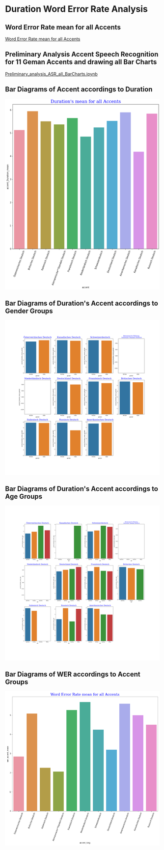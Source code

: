 # Duration Word Error Rate Analysis

## Word Error Rate mean for all Accents 
[Word Error Rate mean for all Accents](https://github.com/MohamedMesto/ASR-Accent-Analysis-De/blob/main/Duration-WER-Analysis/WER_Accent.ipynb)

## Preliminary Analysis Accent Speech Recognition for 11 Geman Accents and drawing all Bar Charts 
[Preliminary_analysis_ASR_all_BarCharts.ipynb](https://github.com/MohamedMesto/ASR-Accent-Analysis-De/blob/main/Duration-WER-Analysis/Preliminary_analysis_ASR_all_BarCharts.ipynb)

## Bar Diagrams of Accent accordings to Duration
![](https://github.com/MohamedMesto/ASR-Accent-Analysis-De/blob/main/Duration-WER-Analysis/BarCharts/plotBarDiagrams_Accent_Duration.png)

## Bar Diagrams of Duration's Accent accordings to Gender Groups
![](https://github.com/MohamedMesto/ASR-Accent-Analysis-De/blob/main/Duration-WER-Analysis/BarCharts/plotBarDiagramsAccent_gender.png)

## Bar Diagrams of Duration's Accent accordings to Age Groups
![](https://github.com/MohamedMesto/ASR-Accent-Analysis-De/blob/main/Duration-WER-Analysis/BarCharts/plotBarDiagramsAccent_age.png)

## Bar Diagrams of WER accordings to Accent Groups
![](https://github.com/MohamedMesto/ASR-Accent-Analysis-De/blob/main/Duration-WER-Analysis/BarCharts/plotBarDiagrams_Accent_WER.png)



